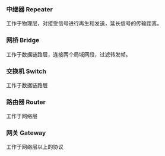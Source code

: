 ### 中继器 Repeater

工作于物理层，对接受信号进行再生和发送，延长信号的传输距离。

### 网桥 Bridge 

工作于数据链路层，连接两个局域网段，过滤转发帧。

### 交换机 Switch 

工作于数据链路层

### 路由器 Router

工作于网络层

### 网关 Gateway

工作于网络层以上的协议

